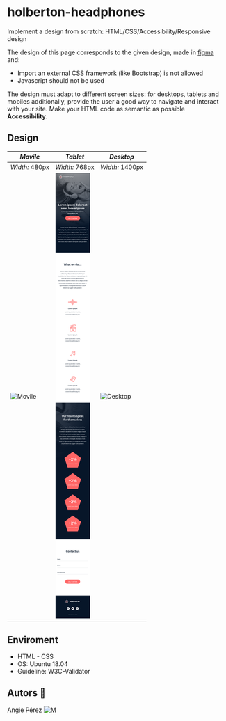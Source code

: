 # holberton-headphones

Implement a design from scratch: HTML/CSS/Accessibility/Responsive design

The design of this page corresponds to the given design, made in [figma](https://www.figma.com/file/gkWRcFqkwtruWZgSfnnHF0/Holberton-School-Headphone-company?node-id=0%3A1)
and:

* Import an external CSS framework (like Bootstrap) is not allowed
* Javascript should not be used

The design must adapt to different screen sizes: for desktops, tablets and mobiles
additionally, provide the user a good way to navigate and interact with your site. Make your HTML code as semantic as possible **Accessibility**.

## Design

| *Movile* | *Tablet* | *Desktop*|
|---------|--------|--------|
|*Width:* 480px|*Width:* 768px|*Width:* 1400px|
|![Movile](./Design/01_headphones_tablet@2x.png)|![Tablet](./Design/01_headphones_mobile@2x.png)|![Desktop](./Design/01_headphones_desktop@2x.png)|

## Enviroment

* HTML - CSS
* OS: Ubuntu 18.04
* Guideline: W3C-Validator

## Autors :ribbon:

 Angie Pérez [![M](https://upload.wikimedia.org/wikipedia/fr/thumb/c/c8/Twitter_Bird.svg/30px-Twitter_Bird.svg.png)](https://twitter.com/xiommyperez)
